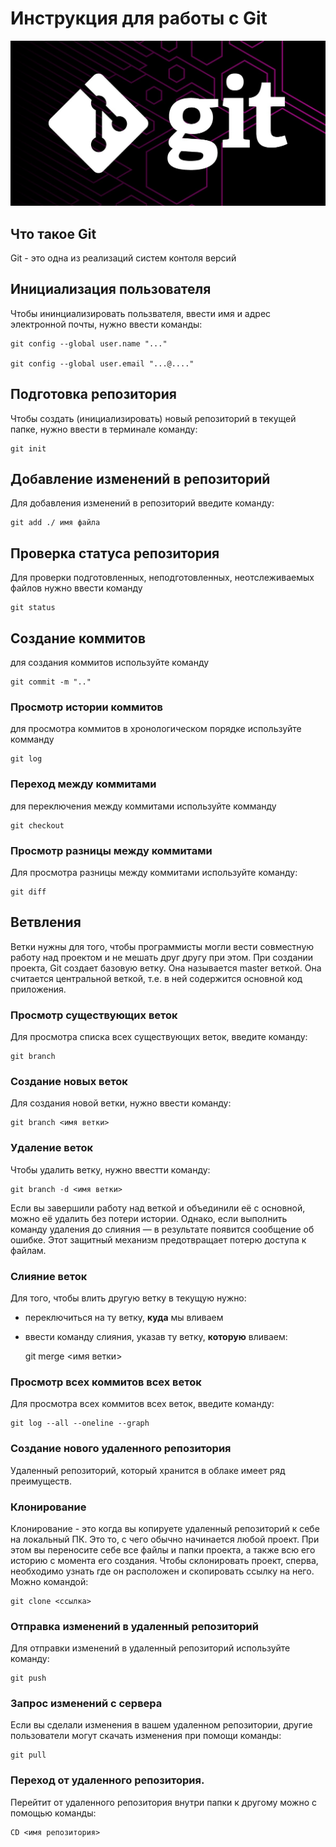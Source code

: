 # **Инструкция для работы с Git**

![logo](git.jpg)


## Что такое Git

Git - это одна из реализаций систем контоля версий

## Инициализация пользователя

Чтобы ининциализировать пользвателя, ввести имя и адрес электронной почты, нужно ввести команды:

    git config --global user.name "..."

    git config --global user.email "...@...."

## Подготовка репозитория

Чтобы создать (инициализировать) новый репозиторий в текущей  папке, нужно ввести в терминале команду: 

    git init


## Добавление изменений в репозиторий

Для добавления изменений в репозиторий введите команду:

    git add ./ имя файла

## Проверка статуса репозитория

Для проверки подготовленных, неподготовленных, неотслеживаемых файлов нужно ввести команду

    git status


## Создание коммитов

для создания коммитов используйте команду

    git commit -m ".."

### Просмотр истории коммитов 

для просмотра коммитов в хронологическом порядке используйте комманду

    git log

### Переход между коммитами

для переключения между коммитами используйте комманду

    git checkout 

### Просмотр разницы между коммитами

Для просмотра разницы между коммитами используйте команду:

    git diff

## Ветвления

Ветки нужны для того, чтобы программисты могли вести совместную работу над проектом и не мешать друг другу при этом.
При создании проекта, Git создает базовую ветку. Она называется master веткой. Она считается центральной веткой, т.е. в ней содержится основной код приложения.

### Просмотр существующих веток

Для  просмотра списка всех существующих веток, введите команду:

    git branch


### Создание новых веток

Для создания новой ветки, нужно ввести команду:

    git branch <имя ветки>

### Удаление веток

Чтобы удалить ветку, нужно ввестти команду:

    git branch -d <имя ветки>

Если вы завершили работу над веткой и объединили её с основной, можно её удалить без потери истории. Однако, если выполнить команду удаления до слияния — в результате появится сообщение об ошибке. Этот защитный механизм предотвращает потерю доступа к файлам.

### Слияние веток

Для того, чтобы влить другую ветку в текущую нужно:

- переключиться на ту ветку, **куда** мы вливаем
- ввести команду слияния, указав ту ветку, **которую** вливаем:

    git merge <имя ветки>

### Просмотр всех коммитов всех веток

Для просмотра всех коммитов всех веток, введите команду:

    git log --all --oneline --graph
    
### Создание нового удаленного репозитория

Удаленный репозиторий, который хранится в облаке имеет ряд преимуществ.

### Клонирование

Клонирование - это когда вы копируете удаленный репозиторий к себе на локальный ПК. Это то, с чего обычно начинается любой проект. При этом вы переносите себе все файлы и папки проекта, а также всю его историю с момента его создания. Чтобы склонировать проект, сперва, необходимо узнать где он расположен и скопировать ссылку на него. Можно командой:

    git clone <ссылка>

### Отправка изменений в удаленный репозиторий

Для отправки изменений в удаленный репозиторий используйте команду:

    git push

### Запрос изменений с сервера

Если вы сделали изменения в вашем удаленном репозитории, другие пользователи могут скачать изменения при помощи команды:

    git pull
### Переход от удаленного репозитория.

Перейтит от удаленного репозитория внутри папки к другому можно с помощью команды:

    СD <имя репозитория>